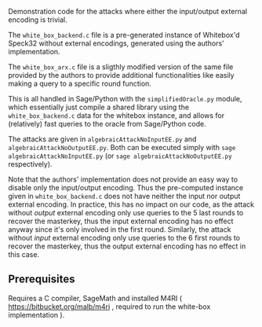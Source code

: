 Demonstration code for the attacks where either the input/output external encoding is trivial.

The `white_box_backend.c` file is a pre-generated instance of Whitebox'd Speck32 without external encodings, generated using the authors' implementation.

The `white_box_arx.c` file is a sligthly modified version of the same file provided by the authors to provide additional functionalities like easily making a query to a specific round function.

This is all handled in Sage/Python with the `simplifiedOracle.py` module, which essentially just compile a shared library using the `white_box_backend.c` data for the whitebox instance, and allows for (relatively) fast queries to the oracle from Sage/Python code.

The attacks are given in `algebraicAttackNoInputEE.py` and `algebraicAttackNoOutputEE.py`.
Both can be executed simply with `sage algebraicAttackNoInputEE.py` (or `sage algebraicAttackNoOutputEE.py` respectively).

Note that the authors' implementation does not provide an easy way to disable only the input/output encoding. Thus the pre-computed instance given in `white_box_backend.c` does not have neither the input nor output external encoding.
In practice, this has no impact on our code, as the attack without *output* external encoding only use queries to the 5 last rounds to recover the masterkey, thus the input external encoding has no effect anyway since it's only involved in the first round.
Similarly, the attack without *input* external encoding only use queries to the 6 first rounds to recover the masterkey, thus the output external encoding has no effect in this case.

## Prerequisites

Requires a C compiler, SageMath and installed M4RI ( https://bitbucket.org/malb/m4ri , required to run the white-box implementation ).